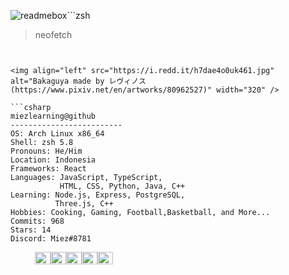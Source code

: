 ![readmebox](https://github.com/miezlearning/miezlearning/assets/129609799/06cea14a-3de7-45aa-b7bc-11c80d94a4bb)```zsh
> neofetch
```


<img align="left" src="https://i.redd.it/h7dae4o0uk461.jpg" alt="Bakaguya made by レヴィノス (https://www.pixiv.net/en/artworks/80962527)" width="320" /> 

```csharp
miezlearning@github
-------------------------
OS: Arch Linux x86_64
Shell: zsh 5.8
Pronouns: He/Him
Location: Indonesia
Frameworks: React
Languages: JavaScript, TypeScript,
           HTML, CSS, Python, Java, C++
Learning: Node.js, Express, PostgreSQL,
          Three.js, C++
Hobbies: Cooking, Gaming, Football,Basketball, and More...
Commits: 968
Stars: 14
Discord: Miez#8781
```

<p align="left">
  &nbsp; &nbsp; &nbsp; &nbsp; &nbsp;
  <img alt="#474342" src="https://via.placeholder.com/15/474342/000000?text=+" width="25" height="20" /><img alt="#fbedf6" src="https://via.placeholder.com/15/fbedf6/000000?text=+" width="25" height="20" /><img alt="#c9594d" src="https://via.placeholder.com/15/c9594d/000000?text=+" width="25" height="20" /><img alt="#f8b9b2" src="https://via.placeholder.com/15/f8b9b2/000000?text=+" width="25" height="20" /><img alt="#ae9c9d" src="https://via.placeholder.com/15/ae9c9d/000000?text=+" width="25" height="20" />
</p>
